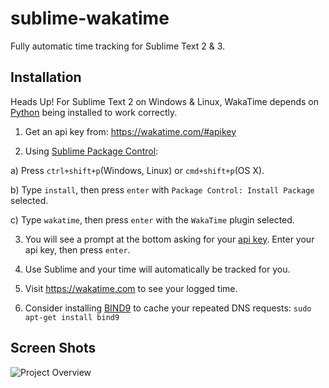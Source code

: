 sublime-wakatime
================

Fully automatic time tracking for Sublime Text 2 & 3.

Installation
------------

Heads Up! For Sublime Text 2 on Windows & Linux, WakaTime depends on [Python](http://www.python.org/getit/) being installed to work correctly.

1. Get an api key from: https://wakatime.com/#apikey

2. Using [Sublime Package Control](http://wbond.net/sublime_packages/package_control):

  a) Press `ctrl+shift+p`(Windows, Linux) or `cmd+shift+p`(OS X).

  b) Type `install`, then press `enter` with `Package Control: Install Package` selected.

  c) Type `wakatime`, then press `enter` with the `WakaTime` plugin selected.

3. You will see a prompt at the bottom asking for your [api key](https://wakatime.com/settings#settings/account). Enter your api key, then press `enter`.

4. Use Sublime and your time will automatically be tracked for you.

5. Visit https://wakatime.com to see your logged time.

6. Consider installing [BIND9](https://help.ubuntu.com/community/BIND9ServerHowto#Caching_Server_configuration) to cache your repeated DNS requests: `sudo apt-get install bind9`

Screen Shots
------------

![Project Overview](https://wakatime.com/static/img/ScreenShots/ScreenShot_2014-09-15.png)

